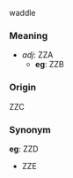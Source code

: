 waddle
### Meaning
+ _adj_: ZZA
    + __eg__: ZZB

### Origin

ZZC

### Synonym

__eg__: ZZD

+ ZZE


